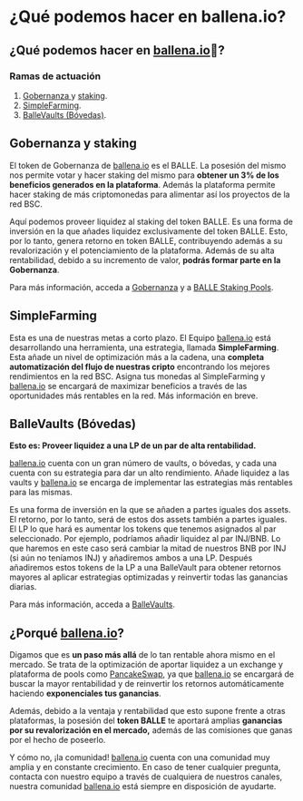 # ¿Qué podemos hacer en ballena.io?

## ¿Qué podemos hacer en [ballena.io](https://ballena.io/)🐋?

### Ramas de actuación

1. [Gobernanza ](../bloque-tecnico/gobernanza.md)y [staking](../bloque-tecnico/productos/balle-staking-pool.md#balle-staking-pool-app-de-gobernanza).
2. [SimpleFarming](../bloque-tecnico/productos/simplefarming.md).
3. [BalleVaults \(Bóvedas\)](../bloque-tecnico/productos/#ballevaults-bovedas).



## Gobernanza y staking

El token de Gobernanza de [ballena.io](https://ballena.io/) es el BALLE. La posesión del mismo nos permite votar y hacer staking del mismo para **obtener un 3% de los beneficios generados en la plataforma**. Además la plataforma permite hacer staking de más criptomonedas para alimentar así los proyectos de la red BSC.

Aquí podemos proveer liquidez al staking del token BALLE. Es una forma de inversión en la que añades liquidez exclusivamente del token BALLE. Esto, por lo tanto, genera retorno en token BALLE, contribuyendo además a su revalorización y el potenciamiento de la plataforma. Además de su alta rentabilidad, debido a su incremento de valor, **podrás formar parte en la Gobernanza**.

Para más información, acceda a [Gobernanza](../bloque-tecnico/gobernanza.md) y a [BALLE Staking Pools](../bloque-tecnico/productos/balle-staking-pool.md).



## SimpleFarming

Esta es una de nuestras metas a corto plazo. El Equipo [ballena.io](https://ballena.io/) está desarrollando una herramienta, una estrategia, llamada **SimpleFarming**. Esta añade un nivel de optimización más a la cadena, una **completa automatización del flujo de nuestras cripto** encontrando los mejores rendimientos en la red BSC. Asigna tus monedas al SimpleFarming y [ballena.io](https://ballena.io/) se encargará de maximizar beneficios a través de las oportunidades más rentables en la red. Más información en breve.



## BalleVaults \(Bóvedas\)

**Esto es: Proveer liquidez a una LP de un par de alta rentabilidad.**

[ballena.io](https://ballena.io/) cuenta con un gran número de vaults, o bóvedas, y cada una cuenta con su estrategia para dar un alto rendimiento. Añade liquidez a las vaults y [ballena.io](https://ballena.io/) se encarga de implementar las estrategias más rentables para las mismas.

Es una forma de inversión en la que se añaden a partes iguales dos assets. El retorno, por lo tanto, será de estos dos assets también a partes iguales. El LP lo que hará es aumentar los tokens que tenemos asignados al par seleccionado. Por ejemplo, podríamos añadir liquidez al par INJ/BNB. Lo que haremos en este caso será cambiar la mitad de nuestros BNB por INJ \(si aún no teníamos INJ\) y añadiremos ambos a una LP. Después añadiremos estos tokens de la LP a una BalleVault para obtener retornos mayores al aplicar estrategias optimizadas y reinvertir todas las ganancias diarias.

Para más información, acceda a [BalleVaults](../bloque-tecnico/productos/ballevaults-de-pancake-swap.md).



## ¿Porqué [ballena.io](https://ballena.io/)?

Digamos que es **un paso más allá** de lo tan rentable ahora mismo en el mercado. Se trata de la optimización de aportar liquidez a un exchange y plataforma de pools como [PancakeSwap](https://pancakeswap.finance/), ya que [ballena.io](https://ballena.io/) se encargará de buscar la mayor rentabilidad y de reinvertir los retornos automáticamente haciendo **exponenciales tus ganancias**.

Además, debido a la ventaja y rentabilidad que esto supone frente a otras plataformas, la posesión del **token BALLE** te aportará amplias **ganancias por su revalorización en el mercado,** además de las comisiones que ganas por el hecho de poseerlo.

Y cómo no, ¡la comunidad! [ballena.io](https://ballena.io/) cuenta con una comunidad muy amplia y en constante crecimiento. En caso de tener cualquier pregunta, contacta con nuestro equipo a través de cualquiera de nuestros canales, nuestra comunidad [ballena.io](https://ballena.io/) está siempre en disposición de ayudarte.





